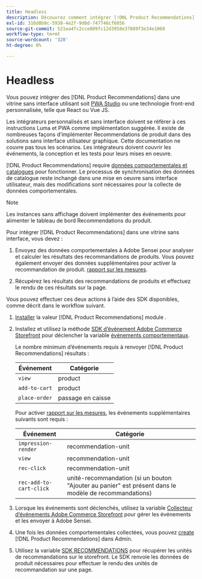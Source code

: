 ```yaml
---
title: Headless
description: Découvrez comment intégrer [!DNL Product Recommendations] dans une vitrine sans tête.
exl-id: 316d0b0c-5938-4e2f-9d0d-747746cf6056
source-git-commit: 521ea4fc2cce809fc12d3958e37089f3e34e1068
workflow-type: tm+mt
source-wordcount: '328'
ht-degree: 0%

---
```


# Headless

Vous pouvez intégrer des [!DNL Product Recommendations] dans une vitrine sans interface utilisant soit [PWA Studio](https://developer.adobe.com/commerce/pwa-studio/) ou une technologie front-end personnalisée, telle que React ou Vue JS.

Les intégrateurs personnalisés et sans interface doivent se référer à ces instructions Luma et PWA comme implémentation suggérée. Il existe de nombreuses façons d’implémenter Recommendations de produit dans des solutions sans interface utilisateur graphique. Cette documentation ne couvre pas tous les scénarios. Les intégrateurs doivent couvrir les événements, la conception et les tests pour leurs mises en oeuvre.

[!DNL Product Recommendations] require [données comportementales et catalogues](https://experienceleague.adobe.com/docs/commerce-merchant-services/product-recommendations/developer/development-overview.html) pour fonctionner. Le processus de synchronisation des données de catalogue reste inchangé dans une mise en oeuvre sans interface utilisateur, mais des modifications sont nécessaires pour la collecte de données comportementales.

>[!NOTE]
>
>Les instances sans affichage doivent implémenter des événements pour alimenter le tableau de bord Recommendations du produit.

Pour intégrer [!DNL Product Recommendations] dans une vitrine sans interface, vous devez :

1. Envoyez des données comportementales à Adobe Sensei pour analyser et calculer les résultats des recommandations de produits. Vous pouvez également envoyer des données supplémentaires pour activer la recommandation de produit. [rapport sur les mesures](workspace.md).

1. Récupérez les résultats des recommandations de produits et effectuez le rendu de ces résultats sur la page.

Vous pouvez effectuer ces deux actions à l’aide des SDK disponibles, comme décrit dans le workflow suivant.

1. [Installer](install-configure.md) la valeur [!DNL Product Recommendations] module .

1. Installez et utilisez la méthode [SDK d’événement Adobe Commerce Storefront](https://developer.adobe.com/commerce/services/shared-services/storefront-events/sdk/) pour déclencher la variable [événements comportementaux](https://experienceleague.adobe.com/docs/commerce-merchant-services/product-recommendations/developer/events.html).

   Le nombre minimum d’événements requis à renvoyer [!DNL Product Recommendations] résultats :

   | Événement | Catégorie |
   |--- | ---|
   | `view` | product |
   | `add-to-cart` | product |
   | `place-order` | passage en caisse |

   Pour activer [rapport sur les mesures](workspace.md), les événements supplémentaires suivants sont requis :

   | Événement | Catégorie |
   |--- | ---|
   | `impression-render` | recommendation-unit |
   | `view` | recommendation-unit |
   | `rec-click` | recommendation-unit |
   | `rec-add-to-cart-click` | unité-recommandation (si un bouton &quot;Ajouter au panier&quot; est présent dans le modèle de recommandations) |

1. Lorsque les événements sont déclenchés, utilisez la variable [Collecteur d’événements Adobe Commerce Storefront](https://developer.adobe.com/commerce/services/shared-services/storefront-events/collector/) pour gérer les événements et les envoyer à Adobe Sensei.

1. Une fois les données comportementales collectées, vous pouvez [create](create.md) [!DNL Product Recommendations] dans Admin.

1. Utilisez la variable [SDK RECOMMENDATIONS](https://developer.adobe.com/commerce/services/product-recommendations/) pour récupérer les unités de recommandations sur le storefront. Le SDK renvoie les données de produit nécessaires pour effectuer le rendu des unités de recommandation sur une page.
